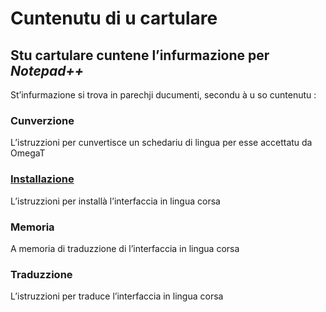 # Cuntenutu di u cartulare

## Stu cartulare cuntene l’infurmazione per _Notepad++_

St’infurmazione si trova in parechji ducumenti, secondu à u so cuntenutu :

### __Cunverzione__
L’istruzzioni per cunvertisce un schedariu di lingua per esse accettatu da OmegaT
### [__Installazione__](https://github.com/Patriccollu/Lingua_Corsa-Infurmatica/blob/master/Prughjetti/Notepad%2B%2B/Installazione.md)  
L’istruzzioni per installà l’interfaccia in lingua corsa
### __Memoria__
A memoria di traduzzione di l’interfaccia in lingua corsa
### __Traduzzione__
L’istruzzioni per traduce l’interfaccia in lingua corsa
